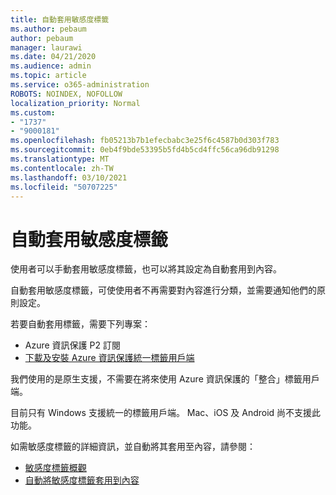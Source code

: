 ```yaml
---
title: 自動套用敏感度標籤
ms.author: pebaum
author: pebaum
manager: laurawi
ms.date: 04/21/2020
ms.audience: admin
ms.topic: article
ms.service: o365-administration
ROBOTS: NOINDEX, NOFOLLOW
localization_priority: Normal
ms.custom:
- "1737"
- "9000181"
ms.openlocfilehash: fb05213b7b1efecbabc3e25f6c4587b0d303f783
ms.sourcegitcommit: 0eb4f9bde53395b5fd4b5cd4ffc56ca96db91298
ms.translationtype: MT
ms.contentlocale: zh-TW
ms.lasthandoff: 03/10/2021
ms.locfileid: "50707225"
---
```

# <a name="auto-apply-sensitivity-labels"></a>自動套用敏感度標籤

使用者可以手動套用敏感度標籤，也可以將其設定為自動套用到內容。

自動套用敏感度標籤，可使使用者不再需要對內容進行分類，並需要通知他們的原則設定。

若要自動套用標籤，需要下列專案：

- Azure 資訊保護 P2 訂閱
- [下載及安裝 Azure 資訊保護統一標籤用戶端](https://docs.microsoft.com/azure/information-protection/rms-client/install-unifiedlabelingclient-app)

我們使用的是原生支援，不需要在將來使用 Azure 資訊保護的「整合」標籤用戶端。

目前只有 Windows 支援統一的標籤用戶端。  Mac、iOS 及 Android 尚不支援此功能。

如需敏感度標籤的詳細資訊，並自動將其套用至內容，請參閱：

- [敏感度標籤概觀](https://docs.microsoft.com/microsoft-365/compliance/sensitivity-labels)
- [自動將敏感度標籤套用到內容](https://docs.microsoft.com/microsoft-365/compliance/apply-sensitivity-label-automatically)